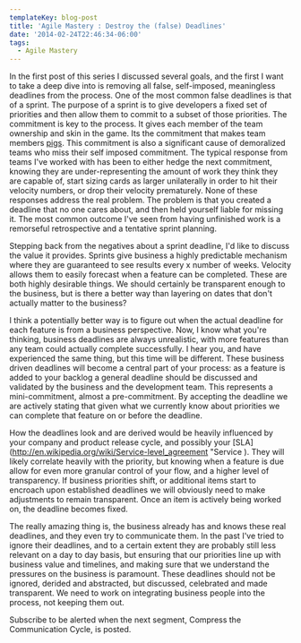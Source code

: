```yaml
---
templateKey: blog-post
title: 'Agile Mastery : Destroy the (false) Deadlines'
date: '2014-02-24T22:46:34-06:00'
tags:
  - Agile Mastery
---
```

In the first post of this series I discussed several goals, and the first I want to take a deep dive into is removing all false, self-imposed, meaningless deadlines from the process.  One of the most common false deadlines is that of a sprint.  The purpose of a sprint is to give developers a fixed set of priorities and then allow them to commit to a subset of those priorities.  The commitment is key to the process.  It gives each member of the team ownership and skin in the game.  Its the commitment that makes team members [pigs](http://en.wikipedia.org/wiki/The_Chicken_and_the_Pig "The Chicken and the Pig").  This commitment is also a significant cause of demoralized teams who miss their self imposed commitment.  The typical response from teams I've worked with has been to either hedge the next commitment, knowing they are under-representing the amount of work they think they are capable of, start sizing cards as larger unilaterally in order to hit their velocity numbers, or drop their velocity prematurely.  None of these responses address the real problem.  The problem is that you created a deadline that no one cares about, and then held yourself liable for missing it.  The most common outcome I've seen from having unfinished work is  a remorseful retrospective and a tentative sprint planning.

Stepping back from the negatives about a sprint deadline, I'd like to discuss the value it provides.  Sprints give business a highly predictable mechanism where they are guaranteed to see results every x number of weeks.  Velocity allows them to easily forecast when a feature can be completed.  These are both highly desirable things.  We should certainly be transparent enough to the business, but is there a better way than layering on dates that don't actually matter to the business?

I think a potentially better way is to figure out when the actual deadline for each feature is from a business perspective.  Now, I know what you're thinking, business deadlines are always unrealistic, with more features than any team could actually complete successfully.  I hear you, and have experienced the same thing, but this time will be different. These business driven deadlines will become a central part of your process: as a feature is added to your backlog a general deadline should be discussed and validated by the business and the development team.  This represents a mini-commitment, almost a pre-commitment.  By accepting the deadline we are actively stating that given what we currently know about priorities we can complete that feature on or before the deadline.

How the deadlines look and are derived would be heavily influenced by your company and product release cycle, and possibly your \[SLA](http://en.wikipedia.org/wiki/Service-level_agreement "Service ).  They will likely correlate heavily with the priority, but knowing when a feature is due allow for even more granular control of your flow, and a higher level of transparency.  If business priorities shift, or additional items start to encroach upon established deadlines we will obviously need to make adjustments to remain transparent.  Once an item is actively being worked on, the deadline becomes fixed.

The really amazing thing is, the business already has and knows these real deadlines, and they even try to communicate them.  In the past I've tried to ignore their deadlines, and to a certain extent they are probably still less relevant on a day to day basis, but ensuring that our priorities line up with business value and timelines, and making sure that we understand the pressures on the business is paramount.  These deadlines should not be ignored, derided and abstracted, but discussed, celebrated and made transparent.  We need to work on integrating business people into the process, not keeping them out.  

Subscribe to be alerted when the next segment, Compress the Communication Cycle, is posted.

